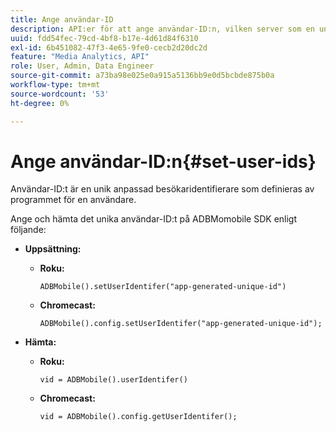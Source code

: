 ```yaml
---
title: Ange användar-ID
description: API:er för att ange användar-ID:n, vilken server som en unik kundidentifierare.
uuid: fdd54fec-79cd-4bf8-b17e-4d61d84f6310
exl-id: 6b451082-47f3-4e65-9fe0-cecb2d20dc2d
feature: "Media Analytics, API"
role: User, Admin, Data Engineer
source-git-commit: a73ba98e025e0a915a5136bb9e0d5bcbde875b0a
workflow-type: tm+mt
source-wordcount: '53'
ht-degree: 0%

---
```


# Ange användar-ID:n{#set-user-ids}

Användar-ID:t är en unik anpassad besökaridentifierare som definieras av programmet för en användare.

Ange och hämta det unika användar-ID:t på ADBMomobile SDK enligt följande:

* **Uppsättning:**

   * **Roku:**

     ```
     ADBMobile().setUserIdentifer("app-generated-unique-id")
     ```

   * **Chromecast:**

     ```
     ADBMobile().config.setUserIdentifer("app-generated-unique-id");
     ```

* **Hämta:**

   * **Roku:**

     ```
     vid = ADBMobile().userIdentifer()
     ```

   * **Chromecast:**

     ```
     vid = ADBMobile().config.getUserIdentifer();
     ```

